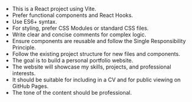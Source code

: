 <!-- Use this file to provide workspace-specific custom instructions to Copilot. For more details, visit https://code.visualstudio.com/docs/copilot/copilot-customization#_use-a-githubcopilotinstructionsmd-file -->

- This is a React project using Vite.
- Prefer functional components and React Hooks.
- Use ES6+ syntax.
- For styling, prefer CSS Modules or standard CSS files.
- Write clear and concise comments for complex logic.
- Ensure components are reusable and follow the Single Responsibility Principle.
- Follow the existing project structure for new files and components.
- The goal is to build a personal portfolio website.
- The website will showcase my skills, projects, and professional interests.
- It should be suitable for including in a CV and for public viewing on GitHub Pages.
- The tone of the content should be professional.
